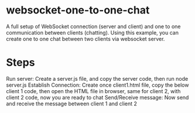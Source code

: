 # websocket-one-to-one-chat

A full setup of WebSocket connection (server and client) and one to one communication between clients (chatting). Using this example, you can create one to one chat between two clients via websocket server.

# Steps
Run server: Create a server.js file, and copy the server code, then run node server.js
Establish Connection: Create once client1.html file, copy the below client 1 code, then open the HTML file in browser, same for client 2, with client 2 code, now you are ready to chat
Send/Receive message: Now send and receive the message between client 1 and client 2
